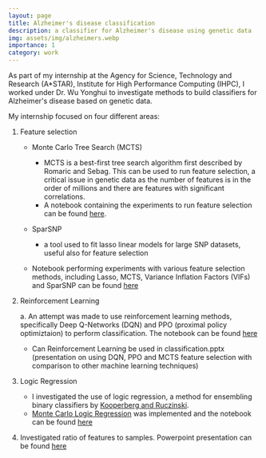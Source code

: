 ```yaml
---
layout: page
title: Alzheimer's disease classification
description: a classifier for Alzheimer's disease using genetic data
img: assets/img/alzheimers.webp
importance: 1
category: work
---
```


As part of my internship at the Agency for Science, Technology and Research (A*STAR), Institute for High Performance Computing (IHPC), I worked under Dr. Wu Yonghui to investigate methods to build classifiers for Alzheimer's disease based on genetic data. 

My internship focused on four different areas:

1. Feature selection
    - Monte Carlo Tree Search (MCTS)
        - MCTS is a best-first tree search algorithm first described by Romaric and Sebag. This can be used to run feature selection, a critical issue in genetic data as the number of features is in the order of millions and there are features with significant correlations. 
        - A notebook containing the experiments to run feature selection can be found [here](www.google.com).
        
    -  SparSNP
        - a tool used to fit lasso linear models for large SNP datasets, useful also for feature selection
	 
	- Notebook performing experiments with various feature selection methods, including Lasso, MCTS, Variance Inflation Factors (VIFs) and SparSNP can be found [here](www.google.com)
	 
2. Reinforcement Learning

	a. An attempt was made to use reinforcement learning methods, specifically Deep Q-Networks (DQN) and PPO (proximal policy optimiztaion) to perform classification. The notebook can be found [here](www.google.com)
	 - Can Reinforcement Learning be used in classification.pptx (presentation on using DQN, PPO and MCTS feature selection with comparison to other machine learning techniques)
		
3. Logic Regression

    - I investigated the use of logic regression, a method for ensembling binary classifiers by [Kooperberg and Ruczinski](www.google.com).
    - [Monte Carlo Logic Regression](www.google.com) was implemented and the notebook can be found [here](www.google.com)
	
4. Investigated ratio of features to samples. Powerpoint presentation can be found [here](/assets/img/alzheimers.webp)
